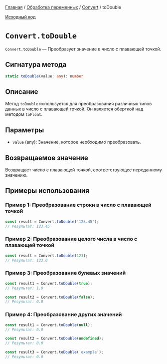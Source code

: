 [Главная](../../../README.md) / [Обработка переменных](../../variables.md) /
[Convert](../Convert.md) / toDouble

[Исходный код](../../../src/variables/Convert.mjs)

# `Convert.toDouble`

`Convert.toDouble` &mdash; Преобразует значение в число с плавающей точкой.

## Сигнатура метода

```ts
static toDouble(value: any): number
```

## Описание

Метод `toDouble` используется для преобразования различных типов данных в число с плавающей точкой.
Он является оберткой над методом `toFloat`.

## Параметры

-   `value` (any): Значение, которое необходимо преобразовать.

## Возвращаемое значение

Возвращает число с плавающей точкой, соответствующее переданному значению.

## Примеры использования

### Пример 1: Преобразование строки в число с плавающей точкой

```js
const result = Convert.toDouble('123.45');
// Результат: 123.45
```

### Пример 2: Преобразование целого числа в число с плавающей точкой

```js
const result = Convert.toDouble(123);
// Результат: 123.0
```

### Пример 3: Преобразование булевых значений

```js
const result1 = Convert.toDouble(true);
// Результат: 1.0

const result2 = Convert.toDouble(false);
// Результат: 0.0
```

### Пример 4: Преобразование других значений

```js
const result1 = Convert.toDouble(null);
// Результат: 0.0

const result2 = Convert.toDouble(undefined);
// Результат: 0.0

const result3 = Convert.toDouble('example');
// Результат: 0.0
```
